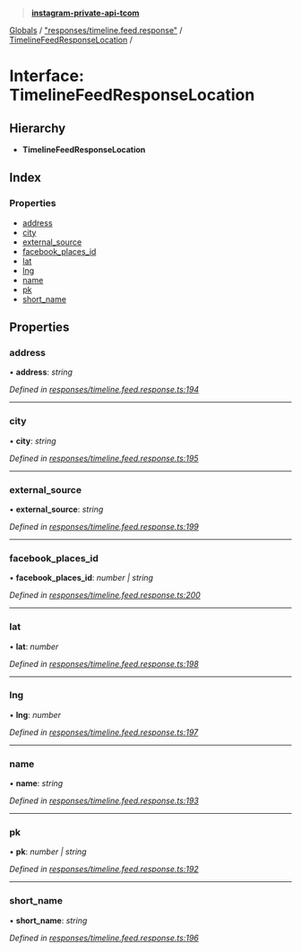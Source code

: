 > **[instagram-private-api-tcom](../README.md)**

[Globals](../README.md) / ["responses/timeline.feed.response"](../modules/_responses_timeline_feed_response_.md) / [TimelineFeedResponseLocation](_responses_timeline_feed_response_.timelinefeedresponselocation.md) /

# Interface: TimelineFeedResponseLocation

## Hierarchy

* **TimelineFeedResponseLocation**

## Index

### Properties

* [address](_responses_timeline_feed_response_.timelinefeedresponselocation.md#address)
* [city](_responses_timeline_feed_response_.timelinefeedresponselocation.md#city)
* [external_source](_responses_timeline_feed_response_.timelinefeedresponselocation.md#external_source)
* [facebook_places_id](_responses_timeline_feed_response_.timelinefeedresponselocation.md#facebook_places_id)
* [lat](_responses_timeline_feed_response_.timelinefeedresponselocation.md#lat)
* [lng](_responses_timeline_feed_response_.timelinefeedresponselocation.md#lng)
* [name](_responses_timeline_feed_response_.timelinefeedresponselocation.md#name)
* [pk](_responses_timeline_feed_response_.timelinefeedresponselocation.md#pk)
* [short_name](_responses_timeline_feed_response_.timelinefeedresponselocation.md#short_name)

## Properties

###  address

• **address**: *string*

*Defined in [responses/timeline.feed.response.ts:194](https://github.com/cuonglnhust/instagram-private-api-tcom/blob/3e16058/src/responses/timeline.feed.response.ts#L194)*

___

###  city

• **city**: *string*

*Defined in [responses/timeline.feed.response.ts:195](https://github.com/cuonglnhust/instagram-private-api-tcom/blob/3e16058/src/responses/timeline.feed.response.ts#L195)*

___

###  external_source

• **external_source**: *string*

*Defined in [responses/timeline.feed.response.ts:199](https://github.com/cuonglnhust/instagram-private-api-tcom/blob/3e16058/src/responses/timeline.feed.response.ts#L199)*

___

###  facebook_places_id

• **facebook_places_id**: *number | string*

*Defined in [responses/timeline.feed.response.ts:200](https://github.com/cuonglnhust/instagram-private-api-tcom/blob/3e16058/src/responses/timeline.feed.response.ts#L200)*

___

###  lat

• **lat**: *number*

*Defined in [responses/timeline.feed.response.ts:198](https://github.com/cuonglnhust/instagram-private-api-tcom/blob/3e16058/src/responses/timeline.feed.response.ts#L198)*

___

###  lng

• **lng**: *number*

*Defined in [responses/timeline.feed.response.ts:197](https://github.com/cuonglnhust/instagram-private-api-tcom/blob/3e16058/src/responses/timeline.feed.response.ts#L197)*

___

###  name

• **name**: *string*

*Defined in [responses/timeline.feed.response.ts:193](https://github.com/cuonglnhust/instagram-private-api-tcom/blob/3e16058/src/responses/timeline.feed.response.ts#L193)*

___

###  pk

• **pk**: *number | string*

*Defined in [responses/timeline.feed.response.ts:192](https://github.com/cuonglnhust/instagram-private-api-tcom/blob/3e16058/src/responses/timeline.feed.response.ts#L192)*

___

###  short_name

• **short_name**: *string*

*Defined in [responses/timeline.feed.response.ts:196](https://github.com/cuonglnhust/instagram-private-api-tcom/blob/3e16058/src/responses/timeline.feed.response.ts#L196)*